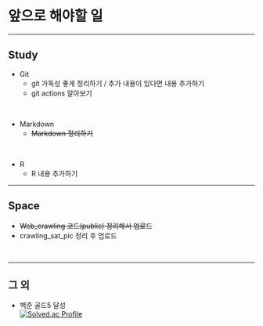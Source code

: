 # 앞으로 해야할 일
___
## Study
* Git  
    * git  가독성 좋게 정리하기 / 추가 내용이 있다면 내용 추가하기  
    * git actions 알아보기  
<br>

* Markdown  
    * ~~Markdown 정리하기~~  
<br>

* R  
    * R 내용 추가하기  
___

## Space  
* ~~Web_crawling 코드(public) 정리해서 업로드~~  
* crawling_sat_pic 정리 후 업로드
<br>

___
## 그 외
*  백준 골드5 달성  
[![Solved.ac Profile](http://mazassumnida.wtf/api/v2/generate_badge?boj=penrose)](https://solved.ac/penrose/)
